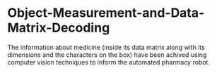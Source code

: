 # Object-Measurement-and-Data-Matrix-Decoding
The information about medicine (inside its data matrix along with its dimensions and the characters on the box) have been achived using computer vision techniques to inform the automated pharmacy robot.
